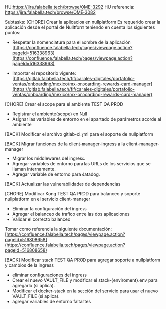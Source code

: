 HU:https://jira.falabella.tech/browse/OME-3292
HU referencia: https://jira.falabella.tech/browse/OME-3082

Subtasks:
[CHORE] Crear la aplicacion en nullplatform
	Es requerido crear la aplicación desde el portal de Nulltform teniendo en cuenta los siguientes puntos: 

- Respetar la nomenclatura para el nombre de la aplicación [https://confluence.falabella.tech/pages/viewpage.action?pageId=516338963](https://confluence.falabella.tech/pages/viewpage.action?pageId=516338963)

- Importar el repositorio vigente:  
    [https://gitlab.falabella.tech/fif/canales-digitales/portafolio-ventas/onboarding/mexico/mx-onboarding-rewards-card-manager](https://gitlab.falabella.tech/fif/canales-digitales/portafolio-ventas/onboarding/mexico/mx-onboarding-rewards-card-manager)

[CHORE] Crear el scope para el ambiente TEST QA PROD
- Registrar el ambiente(scope) en Null
- Asignar las variables de entorno en el apartado de parámetros acorde al ambiente

[BACK] Modificar el archivo gitlab-ci.yml para el soporte de nullplatform

[BACK] Migrar funciones de la client-manager-ingress a la client-manager-manager
- Migrar los middlewares del ingress.
- Agregar variables de entorno para las URLs de los servicios que se llaman internamente.
- Agregar variable de entorno para datadog.

[BACK] Actualizar las vulnerabilidades de dependencias

[CHORE] Modificar Kong TEST QA PROD para balanceo y soporte nullplatform en el servicio client-manager
- Eliminar la configuración del ingress
- Agregar el balanceo de trafico entre las dos aplicaciones
- Validar el correcto balanceo

Tomar como referencia la siguiente documentación:  
[https://confluence.falabella.tech/pages/viewpage.action?pageId=516808658](https://confluence.falabella.tech/pages/viewpage.action?pageId=516808658)

[BACK] Modificar stack TEST QA PROD para agregar soporte a nullplatform y cambios de la ingress
- eliminar configuraciones del ingress
- Crear el nuevo VAULT_FILE y modificar el stack-{enviroment}.env para agregarlo (si aplica).
- Modificar el docker-stack en la sección del servicio para usar el nuevo VAULT_FILE (si aplica).
- agregar variables de entorno faltantes

